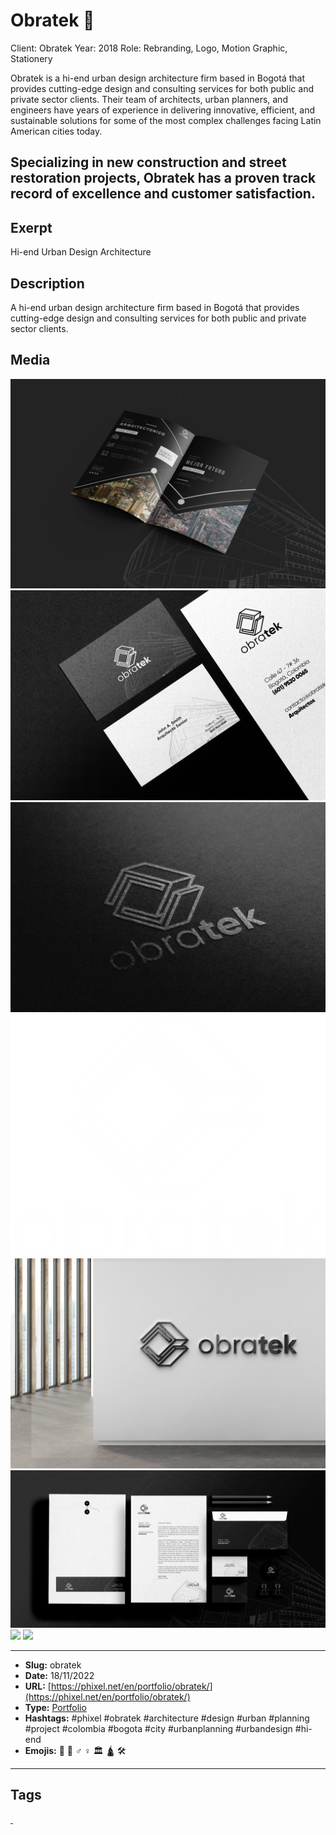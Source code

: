 # Obratek 👷
Client: Obratek
Year: 2018
Role: Rebranding, Logo, Motion Graphic, Stationery

Obratek is a hi-end urban design architecture firm based in Bogotá that provides cutting-edge design and consulting services for both public and private sector clients. Their team of architects, urban planners, and engineers have years of experience in delivering innovative, efficient, and sustainable solutions for some of the most complex challenges facing Latin American cities today.

Specializing in new construction and street restoration projects, Obratek has a proven track record of excellence and customer satisfaction.
------------
## Exerpt
Hi-end Urban Design Architecture
## Description
A hi-end urban design architecture firm based in Bogotá that provides cutting-edge design and consulting services for both public and private sector clients.
## Media
<img src="media/01ccb61c/obratek-broshure.jpg">
<img src="media/c175bf6d/obratek-card.jpg">
<img src="media/b38913c4/obratek-logo-presentation.jpg">
<img src="media/ed4db3b6/obratek-logo.png">
<img src="media/006a58ef/obratek-office-wall.jpg">
<img src="media/7e935d56/obratek-stationery.jpg">
<img src="media/eb2ec2db/obratek-video.mp4">
<img src="media/df039047/obratek.glb">

------------
- **Slug:** obratek
- **Date:** 18/11/2022
- **URL:** [https://phixel.net/en/portfolio/obratek/](https://phixel.net/en/portfolio/obratek/)
- **Type:** [Portfolio](#portfolio)
- **Hashtags:** #phixel #obratek #architecture #design #urban #planning #project #colombia #bogota #city #urbanplanning #urbandesign #hi-end
- **Emojis:** 👷 🧱 ‍♂ ♀️ 🏛 🛕 🛠

------------
## Tags
[ ](# )
